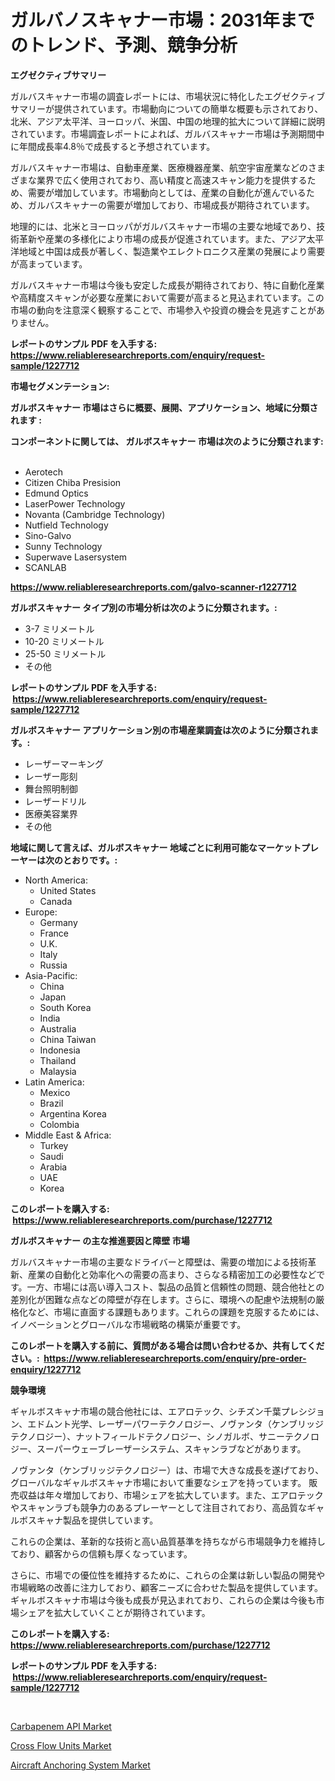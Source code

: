 <p><h1>ガルバノスキャナー市場：2031年までのトレンド、予測、競争分析</h1></p><p><strong>エグゼクティブサマリー</strong></p>
<p><p>ガルバスキャナー市場の調査レポートには、市場状況に特化したエグゼクティブサマリーが提供されています。市場動向についての簡単な概要も示されており、北米、アジア太平洋、ヨーロッパ、米国、中国の地理的拡大について詳細に説明されています。市場調査レポートによれば、ガルバスキャナー市場は予測期間中に年間成長率4.8％で成長すると予想されています。</p><p>ガルバスキャナー市場は、自動車産業、医療機器産業、航空宇宙産業などのさまざまな業界で広く使用されており、高い精度と高速スキャン能力を提供するため、需要が増加しています。市場動向としては、産業の自動化が進んでいるため、ガルバスキャナーの需要が増加しており、市場成長が期待されています。</p><p>地理的には、北米とヨーロッパがガルバスキャナー市場の主要な地域であり、技術革新や産業の多様化により市場の成長が促進されています。また、アジア太平洋地域と中国は成長が著しく、製造業やエレクトロニクス産業の発展により需要が高まっています。</p><p>ガルバスキャナー市場は今後も安定した成長が期待されており、特に自動化産業や高精度スキャンが必要な産業において需要が高まると見込まれています。この市場の動向を注意深く観察することで、市場参入や投資の機会を見逃すことがありません。</p></p>
<p><strong>レポートのサンプル PDF を入手する: <a href="https://www.reliableresearchreports.com/enquiry/request-sample/1227712">https://www.reliableresearchreports.com/enquiry/request-sample/1227712</a></strong></p>
<p><strong>市場セグメンテーション:</strong></p>
<p><strong> ガルボスキャナー 市場はさらに概要、展開、アプリケーション、地域に分類されます :</strong></p>
<p><strong>コンポーネントに関しては、 ガルボスキャナー 市場は次のように分類されます: &nbsp;</strong></p>
<p><ul><li>Aerotech</li><li>Citizen Chiba Presision</li><li>Edmund Optics</li><li>LaserPower Technology</li><li>Novanta (Cambridge Technology)</li><li>Nutfield Technology</li><li>Sino-Galvo</li><li>Sunny Technology</li><li>Superwave Lasersystem</li><li>SCANLAB</li></ul></p>
<p><strong><a href="https://www.reliableresearchreports.com/galvo-scanner-r1227712">https://www.reliableresearchreports.com/galvo-scanner-r1227712</a></strong></p>
<p><strong> ガルボスキャナー タイプ別の市場分析は次のように分類されます。:</strong></p>
<p><ul><li>3-7 ミリメートル</li><li>10-20 ミリメートル</li><li>25-50 ミリメートル</li><li>その他</li></ul></p>
<p><strong>レポートのサンプル PDF を入手する: &nbsp;<a href="https://www.reliableresearchreports.com/enquiry/request-sample/1227712">https://www.reliableresearchreports.com/enquiry/request-sample/1227712</a></strong></p>
<p><strong> ガルボスキャナー アプリケーション別の市場産業調査は次のように分類されます。:</strong></p>
<p><ul><li>レーザーマーキング</li><li>レーザー彫刻</li><li>舞台照明制御</li><li>レーザードリル</li><li>医療美容業界</li><li>その他</li></ul></p>
<p><strong>地域に関して言えば、ガルボスキャナー 地域ごとに利用可能なマーケットプレーヤーは次のとおりです。:</strong></p>
<p><ul>
    <li>
        North America:
        <ul>
            <li>United States</li>
            <li>Canada</li>
        </ul>
    </li>
    <li>
        Europe:
        <ul>
            <li>Germany</li>
            <li>France</li>
            <li>U.K.</li>
            <li>Italy</li>
            <li>Russia</li>
        </ul>
    </li>
    <li>
        Asia-Pacific:
        <ul>
            <li>China</li>
            <li>Japan</li>
            <li>South Korea</li>
            <li>India</li>
            <li>Australia</li>
            <li>China Taiwan</li>
            <li>Indonesia</li>
            <li>Thailand</li>
            <li>Malaysia</li>
        </ul>
    </li>
    <li>
        Latin America:
        <ul>
            <li>Mexico</li>
            <li>Brazil</li>
            <li>Argentina Korea</li>
            <li>Colombia</li>
        </ul>
    </li>
    <li>
        Middle East & Africa:
        <ul>
            <li>Turkey</li>
            <li>Saudi</li>
            <li>Arabia</li>
            <li>UAE</li>
            <li>Korea</li>
        </ul>
    </li>
    </ul></p>
<p><strong>このレポートを購入する: &nbsp;<a href="https://www.reliableresearchreports.com/purchase/1227712">https://www.reliableresearchreports.com/purchase/1227712</a></strong></p>
<p><strong>ガルボスキャナー の主な推進要因と障壁 市場</strong></p>
<p><p>ガルバスキャナー市場の主要なドライバーと障壁は、需要の増加による技術革新、産業の自動化と効率化への需要の高まり、さらなる精密加工の必要性などです。一方、市場には高い導入コスト、製品の品質と信頼性の問題、競合他社との差別化が困難な点などの障壁が存在します。さらに、環境への配慮や法規制の厳格化など、市場に直面する課題もあります。これらの課題を克服するためには、イノベーションとグローバルな市場戦略の構築が重要です。</p></p>
<p><strong>このレポートを購入する前に、質問がある場合は問い合わせるか、共有してください。:&nbsp; <a href="https://www.reliableresearchreports.com/enquiry/pre-order-enquiry/1227712">https://www.reliableresearchreports.com/enquiry/pre-order-enquiry/1227712</a></strong></p>
<p><strong>競争環境</strong></p>
<p><p>ギャルボスキャナ市場の競合他社には、エアロテック、シチズン千葉プレシジョン、エドムント光学、レーザーパワーテクノロジー、ノヴァンタ（ケンブリッジテクノロジー）、ナットフィールドテクノロジー、シノガルボ、サニーテクノロジー、スーパーウェーブレーザーシステム、スキャンラブなどがあります。</p><p>ノヴァンタ（ケンブリッジテクノロジー）は、市場で大きな成長を遂げており、グローバルなギャルボスキャナ市場において重要なシェアを持っています。 販売収益は年々増加しており、市場シェアを拡大しています。また、エアロテックやスキャンラブも競争力のあるプレーヤーとして注目されており、高品質なギャルボスキャナ製品を提供しています。</p><p>これらの企業は、革新的な技術と高い品質基準を持ちながら市場競争力を維持しており、顧客からの信頼も厚くなっています。</p><p>さらに、市場での優位性を維持するために、これらの企業は新しい製品の開発や市場戦略の改善に注力しており、顧客ニーズに合わせた製品を提供しています。ギャルボスキャナ市場は今後も成長が見込まれており、これらの企業は今後も市場シェアを拡大していくことが期待されています。</p></p>
<p><strong>このレポートを購入する: &nbsp; <a href="https://www.reliableresearchreports.com/purchase/1227712">https://www.reliableresearchreports.com/purchase/1227712</a></strong></p>
<p><strong>レポートのサンプル PDF を入手する: &nbsp;<a href="https://www.reliableresearchreports.com/enquiry/request-sample/1227712">https://www.reliableresearchreports.com/enquiry/request-sample/1227712</a></strong><strong></strong></p>
<p>&nbsp;</p>
<p><p><a href="https://www.linkedin.com/pulse/carbapenem-api-market-research-report-unlocks-analysis-financial-bsrwe?trackingId=n40CF9T8XRWhQzr3kgdCYg%3D%3D">Carbapenem API Market</a></p><p><a href="https://www.linkedin.com/pulse/cross-flow-units-market-growth-trends-covid-19-impact-forecasts-3tbue?trackingId=Tl9zvtC5CdbDt7PgjCcOZw%3D%3D">Cross Flow Units Market</a></p><p><a href="https://www.linkedin.com/pulse/aircraft-anchoring-system-market-dynamics-2024-2031-also-n28fe?trackingId=%2FITaOxs2fq%2FPR4TekJ84tQ%3D%3D">Aircraft Anchoring System Market</a></p></p>